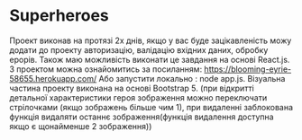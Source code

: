# Superheroes
Проект виконав на протязі 2х днів, якщо у вас буде зацікавленість можу додати до проекту авторизацію, валідацію вхідних даних, обробку ерорів. Також маю можливість виконати це завдання на основі  React.js.
З проектом можна ознайомитись за посиланням:
https://blooming-eyrie-58655.herokuapp.com/
Або запустити локально : node app.js.
Візуальна частина проекту виконана на основі Bootstrap 5.
(при відкритті детальної характеристики героя зображення можно переключати стрілочками (якщо зображень більше чим 1), при видаленні заблокована функція видаляти останнє зображення(функція видалення доступна якщо є щонайменше 2 зображення))
